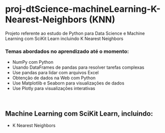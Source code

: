 # proj-dtScience-machineLearning-K-Nearest-Neighbors (KNN)
Projeto referente ao estudo de Python para Data Science e Machine Learning com SciKit Learn incluindo K Nearest Neighbors
<br>
### Temas abordados no aprendizado até o momento:
* NumPy com Python
* Usando DataFrames de pandas para resolver tarefas complexas
* Use pandas para lidar com arquivos Excel
* Obtenção de dados na Web com Python
* Use Matplotlib e Seaborn para visualizações de dados
* Use Plotly para visualizações interativas
<br>

## Machine Learning com SciKit Learn, incluindo: <br>
* K Nearest Neighbors
